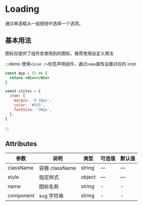 # Loading

通过单选框从一组按钮中选择一个选项。

## 基本用法

图标仅提供了组件库使用到的图标，推荐使用自定义用法

:::demo 使用`<Icon />`标签声明组件，通过`name`属性设置对应的 icon

```jsx
const App = () => {
  return <div></div>
}

const styles = {
  item: {
    margin: '0 18px',
    color: '#555',
    fontSize: '30px',
  },
}
```

:::

## Attributes

| 参数      | 说明           | 类型   | 可选值 | 默认值 |
| --------- | -------------- | ------ | ------ | ------ |
| className | 容器 className | string | —      | —      |
| style     | 指定样式       | object | —      | —      |
| name      | 图标名称       | string | -      | -      |
| component | svg 字符串     | string | -      | -      |
